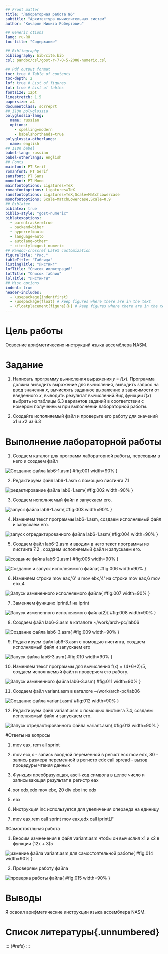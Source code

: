 ```yaml
---
## Front matter
title: "Лабораторная работа №6"
subtitle: "Архитектура вычислительных систем"
author: "Кочарян Никита Робертович"

## Generic otions
lang: ru-RU
toc-title: "Содержание"

## Bibliography
bibliography: bib/cite.bib
csl: pandoc/csl/gost-r-7-0-5-2008-numeric.csl

## Pdf output format
toc: true # Table of contents
toc-depth: 2
lof: true # List of figures
lot: true # List of tables
fontsize: 12pt
linestretch: 1.5
papersize: a4
documentclass: scrreprt
## I18n polyglossia
polyglossia-lang:
  name: russian
  options:
	- spelling=modern
	- babelshorthands=true
polyglossia-otherlangs:
  name: english
## I18n babel
babel-lang: russian
babel-otherlangs: english
## Fonts
mainfont: PT Serif
romanfont: PT Serif
sansfont: PT Sans
monofont: PT Mono
mainfontoptions: Ligatures=TeX
romanfontoptions: Ligatures=TeX
sansfontoptions: Ligatures=TeX,Scale=MatchLowercase
monofontoptions: Scale=MatchLowercase,Scale=0.9
## Biblatex
biblatex: true
biblio-style: "gost-numeric"
biblatexoptions:
  - parentracker=true
  - backend=biber
  - hyperref=auto
  - language=auto
  - autolang=other*
  - citestyle=gost-numeric
## Pandoc-crossref LaTeX customization
figureTitle: "Рис."
tableTitle: "Таблица"
listingTitle: "Листинг"
lofTitle: "Список иллюстраций"
lotTitle: "Список таблиц"
lolTitle: "Листинги"
## Misc options
indent: true
header-includes:
  - \usepackage{indentfirst}
  - \usepackage{float} # keep figures where there are in the text
  - \floatplacement{figure}{H} # keep figures where there are in the text
---
```


# Цель работы

Освоение арифметических инструкций языка ассемблера NASM.

# Задание

1.	Написать программу вычисления выражения 𝑦 = 𝑓(𝑥). Программа должна выводить выражение для вычисления, выводить запрос на ввод значения 𝑥, вычислять заданное выражение в зависимости от введенного 𝑥, выводить результат вычислений.Вид функции 𝑓(𝑥) выбрать из таблицы 6.3 вариантов заданий в соответствии с номером полученным при выполнении лабораторной работы. 

2.	Создайте исполняемый файл и проверьте его работу для значений 𝑥1 и 𝑥2 из 6.3

# Выполнение лабораторной работы

1.	Создаем каталог для программ лабораторной работы, переходим в него и создаем файл

![Создание файла lab6-1.asm](image/6.1.png){ #fig:001 width=90% }

2.	Редактируем файл lab6-1.asm с помощью листинга 7.1

![редактирование файла lab6-1.asm](image/6.2.png){ #fig:002 width=90% }

3.	Создаем исполняемый файл и запускаем его.

![запуск файла lab6-1.asm](image/6.3.png){ #fig:003 width=90% }

4.	Изменяем текст программы lab6-1.asm, создаем исполняемый файл и запускаем его.

![запуск отредактированного файла lab6-1.asm](image/6.4.png){ #fig:004 width=90% }

5.	Создаем файл lab6-2.asm и вводим в него текст программы из листинга 7.2 , создаем исполняемый файл и запускаем его.

![создание файла lab6-2.asm](image/6.5.png){ #fig:005 width=90% }

![Создание и запуск исполняемого файла](image/6.6.png){ #fig:006 width=90% }

6.	Изменяем строки mov eax,'6' и mov ebx,'4' на строки mov eax,6 mov ebx,4

![Запуск измененного исполняемого файла](image/6.7.png){ #fig:007 width=90% }

7.	Заменяем функцию iprintLf на iprint

![Запуск измененного исполняемого файла(2)](image/6.8.png){ #fig:008 width=90% }

8.	Создаем файл lab6-3.asm в каталоге ~/work/arch-pc/lab06

![Создание файла lab6-3.asm](image/6.9.png){ #fig:009 width=90% }

9.	Редактируем файл lab6-3.asm с помощью листинга, создаем исполняемый файл и запускаем его

![Запуск файла lab6-3.asm](image/6.10.png){ #fig:010 width=90% }

10.	Изменяем текст программы для вычисления f(x) = (4*6+2)/5, создаем исполняемый файл и проверяем его работу.

![Запуск измененного файла lab6-3.asm](image/6.11.png){ #fig:011 width=90% }

11.	Создаем файл variant.asm в каталоге ~/work/arch-pc/lab06

![Создание файла variant.asm](image/6.12.png){ #fig:012 width=90% }

12.	Редактируем файл variant.asm с помощью листинга 7.4, создаем исполняемый файл и запускаем его.

![Запуск отредактированного файла variant.asm](image/6.13.png){ #fig:013 width=90% }

#Ответы на вопросы

1.	mov eax, rem all sprint

2.	mov ecx,x - запись входной переменной в регист ecx
	mov edx, 80 - запись размера переменной в регистр edx
	call spread - вызов процедуры чтения данных

3.	Функция преобразующая, ascii-код символа в целое число и записывающая результат в регистр eax

4.	xor edx,edx mov ebx, 20 div ebx inc edx

5.	ebx

6.	Инструкция inc используется для увеличения операнда на единицу

7.	mov eax,rem call sprint mov eax,edx call iprintLF

#Самостоятльная работа

1.	Вносим измненения в файл variant.asm чтобы он вычислил x1 и x2 в функции (12x + 3)5

![измение файла variant.asm для самостоятельной работы](image/6.14.png){ #fig:014 width=90% }

2.	Проверяем работу файла

![проверка работы файла](image/6.15.png){ #fig:015 width=90% }

# Выводы

Я освоил арифметические инструкции языка ассемблера NASM.

# Список литературы{.unnumbered}

::: {#refs}
:::
